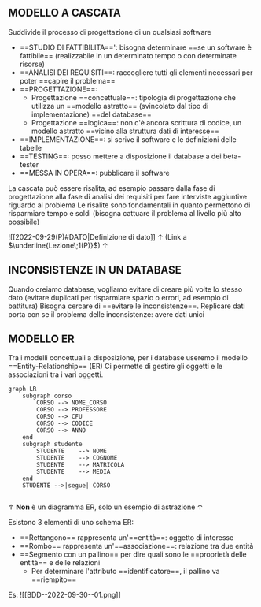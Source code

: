 ## MODELLO A CASCATA
Suddivide il processo di progettazione di un qualsiasi software
- ==STUDIO DI FATTIBILITA==': bisogna determinare ==se un software è fattibile== (realizzabile in un determinato tempo o con determinate risorse)
- ==ANALISI DEI REQUISITI==: raccogliere tutti gli elementi necessari per poter ==capire il problema==
- ==PROGETTAZIONE==:
	- Progettazione ==concettuale==: tipologia di progettazione che utilizza un ==modello astratto== (svincolato dal tipo di implementazione) ==del database==
	- Progettazione ==logica==: non c'è ancora scrittura di codice, un modello astratto ==vicino alla struttura dati di interesse==
- ==IMPLEMENTAZIONE==: si scrive il software e le definizioni delle tabelle
- ==TESTING==: posso mettere a disposizione il database a dei beta-tester
- ==MESSA IN OPERA==: pubblicare il software

La cascata può essere risalita, ad esempio passare dalla fase di progettazione alla fase di analisi dei requisiti per fare interviste aggiuntive riguardo al problema
Le risalite sono fondamentali in quanto permettono di risparmiare tempo e soldi (bisogna cattuare il problema al livello più alto possibile)

![[2022-09-29(P)#DATO|Definizione di dato]]
$\uparrow$ (Link a $\underline{Lezione\;1(P)}$) $\uparrow$ 

## INCONSISTENZE IN UN DATABASE
Quando creiamo database, vogliamo evitare di creare più volte lo stesso dato (evitare duplicati per risparmiare spazio o errori, ad esempio di battitura)
Bisogna cercare di ==evitare le inconsistenze==.
Replicare dati porta con se il problema delle inconsistenze: avere dati unici


## MODELLO ER
Tra i modelli concettuali a disposizione, per i database useremo il modello ==Entity-Relationship== (ER)
Ci permette di gestire gli oggetti e le associazioni tra i vari oggetti.

```mermaid
graph LR
	subgraph corso
		CORSO --> NOME_CORSO
		CORSO --> PROFESSORE
		CORSO --> CFU
		CORSO --> CODICE
		CORSO --> ANNO
	end
	subgraph studente
		STUDENTE	--> NOME
		STUDENTE	--> COGNOME
		STUDENTE	--> MATRICOLA
		STUDENTE    --> MEDIA
	end
	STUDENTE -->|segue| CORSO
	
```
$\uparrow$ **Non** è un diagramma ER, solo un esempio di astrazione $\uparrow$

Esistono 3 elementi di uno schema ER:
- ==Rettangono== rappresenta un'==entità==: oggetto di interesse
- ==Rombo== rappresenta un'==associazione==: relazione tra due entità
- ==Segmento con un pallino== per dire quali sono le ==proprietà delle entità== e delle relazioni
	- Per determinare l'attributo ==identificatore==, il pallino va ==riempito==

Es:
![[BDD--2022-09-30--01.png]]